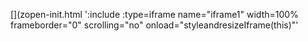 <!-- Generated by /cicd/docupdate.sh -->
[](zopen-init.html ':include :type=iframe name="iframe1" width=100% frameborder="0" scrolling="no" onload="styleandresizeIframe(this)"'
